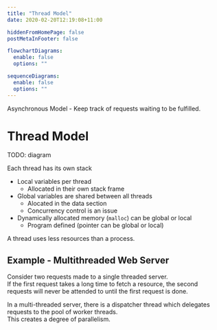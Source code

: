 ```yaml
---
title: "Thread Model"
date: 2020-02-20T12:19:08+11:00

hiddenFromHomePage: false
postMetaInFooter: false

flowchartDiagrams:
  enable: false
  options: ""

sequenceDiagrams:
  enable: false
  options: ""
---
```


Asynchronous Model - Keep track of requests waiting to be fulfilled.

# Thread Model

TODO: diagram

Each thread has its own stack

- Local variables per thread
  - Allocated in their own stack frame
- Global variables are shared between all threads
  - Alocated in the data section
  - Concurrency control is an issue
- Dynamically allocated memory (`malloc`) can be global or local
  - Program defined (pointer can be global or local)

A thread uses less resources than a process.

## Example - Multithreaded Web Server

Consider two requests made to a single threaded server.  
If the first request takes a long time to fetch a resource, the second requests will never be attended to until the first request is done.

In a multi-threaded server, there is a dispatcher thread which delegates requests to the pool of worker threads.  
This creates a degree of parallelism.
